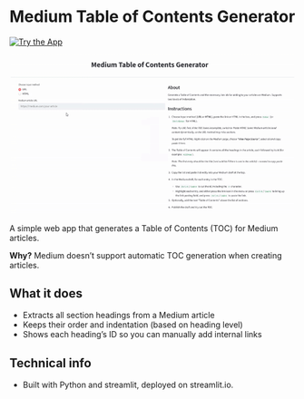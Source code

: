 

# Medium Table of Contents Generator

[![Try the App](https://img.shields.io/badge/TRY%20THE%20APP-blue?logo=streamlit)](https://mediumtocgenerator.streamlit.app/)


<p align="center">
  <img src="app_preview.gif" alt="GIF preview of Medium TOC Generator" width="500"/>
</p>

A simple web app that generates a Table of Contents (TOC) for Medium articles.

**Why?** Medium doesn’t support automatic TOC generation when creating articles.

## What it does

- Extracts all section headings from a Medium article
- Keeps their order and indentation (based on heading level)
- Shows each heading’s ID so you can manually add internal links

## Technical info
- Built with Python and streamlit, deployed on streamlit.io.